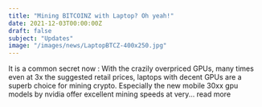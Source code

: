 ```yaml
---
title: "Mining BITCOINZ with Laptop? Oh yeah!"
date: 2021-12-03T00:00:00Z
draft: false
subject: "Updates"
image: "/images/news/LaptopBTCZ-400x250.jpg"
---
```


It is a common secret now : With the crazily overpriced GPUs, many times even at 3x the suggested retail prices, laptops with decent GPUs are a superb choice for mining crypto. Especially the new mobile 30xx gpu models by nvidia offer excellent mining speeds at very...
read more
